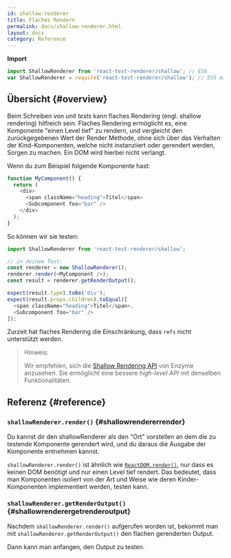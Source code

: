 ```yaml
---
id: shallow-renderer
title: Flaches Rendern
permalink: docs/shallow-renderer.html
layout: docs
category: Reference
---
```


**Import**

```javascript
import ShallowRenderer from 'react-test-renderer/shallow'; // ES6
var ShallowRenderer = require('react-test-renderer/shallow'); // ES5 mit npm
```

## Übersicht {#overview}

Beim Schreiben von *unit tests* kann flaches Rendering (engl. shallow rendering) hilfreich sein. Flaches Rendering ermöglicht es, eine Komponente "einen Level tief" zu rendern, und vergleicht den zurückgegebenen Wert der Render Methode, ohne sich über das Verhalten der Kind-Komponenten, welche nicht instanziiert oder gerendert werden, Sorgen zu machen. Ein DOM wird hierbei nicht verlangt.

Wenn du zum Beispiel folgende Komponente hast:

```javascript
function MyComponent() {
  return (
    <div>
      <span className="heading">Titel</span>
      <Subcomponent foo="bar" />
    </div>
  );
}
```
So können wir sie testen:

```javascript
import ShallowRenderer from 'react-test-renderer/shallow';

// in deinem Test:
const renderer = new ShallowRenderer();
renderer.render(<MyComponent />);
const result = renderer.getRenderOutput();

expect(result.type).toBe('div');
expect(result.props.children).toEqual([
  <span className="heading">Titel</span>,
  <Subcomponent foo="bar" />
]);
```

Zurzeit hat flaches Rendering die Einschränkung, dass `refs` nicht unterstützt werden.

> Hinweis:
>
> Wir empfehlen, sich die [Shallow Rendering API](https://airbnb.io/enzyme/docs/api/shallow.html) von Enzyme anzusehen. Sie ermöglicht eine bessere *high-level API* mit denselben Funktionalitäten.

## Referenz {#reference}

### `shallowRenderer.render()` {#shallowrendererrender}

Du kannst dir den shallowRenderer als den "Ort" vorstellen an dem die zu testende Komponente gerendert wird, und du daraus die Ausgabe der Komponente entnehmen kannst.

`shallowRenderer.render()` ist ähnlich wie [`ReactDOM.render()`](/docs/react-dom.html#render), nur dass es keinen DOM benötigt und nur einen Level tief rendert. Das bedeutet, dass man Komponenten isoliert von der Art und Weise wie deren Kinder-Komponenten implementiert werden, testen kann.

### `shallowRenderer.getRenderOutput()` {#shallowrenderergetrenderoutput}

Nachdem `shallowRenderer.render()` aufgerufen worden ist, bekommt man mit `shallowRenderer.getRenderOutput()` den flachen gerenderten Output.

Dann kann man anfangen, den Output zu testen.
